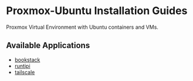 # Proxmox-Ubuntu Installation Guides

Proxmox Virtual Environment with Ubuntu containers and VMs.

## Available Applications

- [bookstack](./bookstack/)
- [runtipi](./runtipi/)
- [tailscale](./tailscale/)
